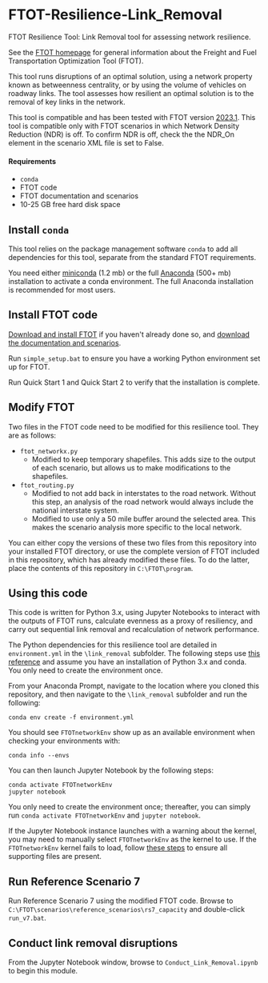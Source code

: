 # FTOT-Resilience-Link_Removal

FTOT Resilience Tool: Link Removal tool for assessing network resilience.

See the [FTOT homepage](https://volpeusdot.github.io/FTOT-Public) for general information about the Freight and Fuel Transportation Optimization Tool (FTOT).

This tool runs disruptions of an optimal solution, using a network property known as betweenness centrality, or by using the volume of vehicles on roadway links. The tool assesses how resilient an optimal solution is to the removal of key links in the network.

This tool is compatible and has been tested with FTOT version [2023.1](https://github.com/VolpeUSDOT/FTOT-Public/releases/tag/2023.1). This tool is compatible only with FTOT scenarios in which Network Density Reduction (NDR) is off. To confirm NDR is off, check the the NDR_On element in the scenario XML file is set to False.

#### Requirements

- `conda`
- FTOT code
- FTOT documentation and scenarios
- 10-25 GB free hard disk space

## Install `conda`

This tool relies on the package management software `conda` to add all dependencies for this tool, separate from the standard FTOT requirements.

You need either [miniconda](https://docs.conda.io/en/latest/miniconda.html) (1.2 mb) or the full [Anaconda](https://www.anaconda.com/products/distribution) (500+ mb) installation to activate a conda environment. The full Anaconda installation is recommended for most users.

## Install FTOT code

[Download and install FTOT](https://volpeusdot.github.io/FTOT-Public/#getting-started) if you haven't already done so, and [download the documentation and scenarios](https://volpeusdot.github.io/FTOT-Public/data_download.html).

Run `simple_setup.bat` to ensure you have a working Python environment set up for FTOT.

Run Quick Start 1 and Quick Start 2 to verify that the installation is complete.

## Modify FTOT

Two files in the FTOT code need to be modified for this resilience tool. They are as follows:

- `ftot_networkx.py`
	+ Modified to keep temporary shapefiles. This adds size to the output of each scenario, but allows us to make modifications to the shapefiles.
- `ftot_routing.py`
	+ Modified to not add back in interstates to the road network. Without this step, an analysis of the road network would always include the national interstate system.
	+ Modified to use only a 50 mile buffer around the selected area. This makes the scenario analysis more specific to the local network.

You can either copy the versions of these two files from this repository into your installed FTOT directory, or use the complete version of FTOT included in this repository, which has already modified these files. To do the latter, place the contents of this repository in `C:\FTOT\program`.

## Using this code

This code is written for Python 3.x, using Jupyter Notebooks to interact with the outputs of FTOT runs, calculate evenness as a proxy of resiliency, and carry out sequential link removal and recalculation of network performance.

The Python dependencies for this resilience tool are detailed in `environment.yml` in the `\link_removal` subfolder. The following steps use [this reference](https://docs.conda.io/projects/conda/en/latest/user-guide/tasks/manage-environments.html#creating-an-environment-from-an-environment-yml-file) and assume you have an installation of Python 3.x and conda. You only need to create the environment once.

From your Anaconda Prompt, navigate to the location where you cloned this repository, and then navigate to the `\link_removal` subfolder and run the following:

```
conda env create -f environment.yml
```

You should see `FTOTnetworkEnv` show up as an available environment when checking your environments with:

```
conda info --envs
```

You can then launch Jupyter Notebook by the following steps:

```
conda activate FTOTnetworkEnv
jupyter notebook
```

You only need to create the environment once; thereafter, you can simply run `conda activate FTOTnetworkEnv` and `jupyter notebook`.

If the Jupyter Notebook instance launches with a warning about the kernel, you may need to manually select `FTOTnetworkEnv` as the kernel to use. If the `FTOTnetworkEnv` kernel fails to load, follow [these steps](https://stackoverflow.com/questions/54876404/unable-to-import-sqlite3-using-anaconda-python) to ensure all supporting files are present.

## Run Reference Scenario 7

Run Reference Scenario 7 using the modified FTOT code. Browse to `C:\FTOT\scenarios\reference_scenarios\rs7_capacity` and double-click `run_v7.bat`.

## Conduct link removal disruptions

From the Jupyter Notebook window, browse to `Conduct_Link_Removal.ipynb` to begin this module.
